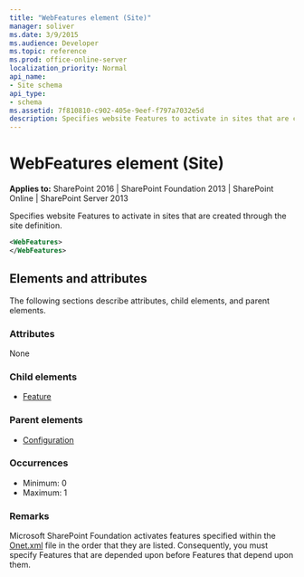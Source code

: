 ```yaml
---
title: "WebFeatures element (Site)"
manager: soliver
ms.date: 3/9/2015
ms.audience: Developer
ms.topic: reference
ms.prod: office-online-server
localization_priority: Normal
api_name:
- Site schema
api_type:
- schema
ms.assetid: 7f810810-c902-405e-9eef-f797a7032e5d
description: Specifies website Features to activate in sites that are created through the site definition.
---
```


# WebFeatures element (Site)

**Applies to:** SharePoint 2016 | SharePoint Foundation 2013 | SharePoint Online | SharePoint Server 2013
  
Specifies website Features to activate in sites that are created through the site definition.
  
```XML
<WebFeatures>
</WebFeatures>
```

## Elements and attributes

The following sections describe attributes, child elements, and parent elements.

### Attributes

None
   
### Child elements

- [Feature](feature-element-site.md)
   
### Parent elements

- [Configuration](configuration-element-site.md)
   
### Occurrences

- Minimum: 0
- Maximum: 1  
   
### Remarks

Microsoft SharePoint Foundation activates features specified within the [Onet.xml](http://msdn.microsoft.com/library/b99d6657-d9ae-4135-a43c-c58cdfcdc6c1%28Office.15%29.aspx) file in the order that they are listed. Consequently, you must specify Features that are depended upon before Features that depend upon them. 
  

